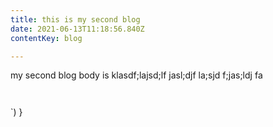 ```yaml
---
title: this is my second blog
date: 2021-06-13T11:18:56.840Z
contentKey: blog

---
```

my second blog body is klasdf;lajsd;lf jasl;djf la;sjd f;jas;ldj fa





```

```

```

```

  `)
}